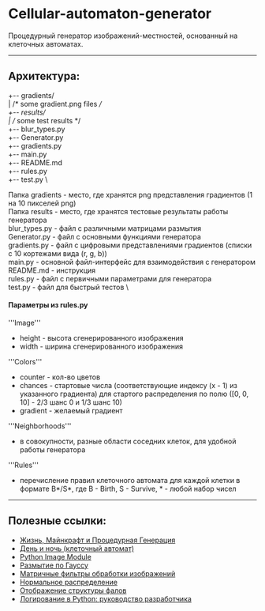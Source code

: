 # Cellular-automaton-generator

Процедурный генератор изображений-местностей, основанный на клеточных автоматах.

---
## Архитектура:


+-- gradients/ \
|   /* some gradient.png files */ \
+-- results/ \
|   /* some test results */ \
+-- blur_types.py \
+-- Generator.py \
+-- gradients.py \
+-- main.py \
+-- README.md \
+-- rules.py \
+-- test.py \


Папка gradients - место, где хранятся png представления градиентов (1 на 10 пикселей png) \
Папка results - место, где хранятся тестовые результаты работы генератора \
blur_types.py - файл с различными матрицами размытия \
Generator.py - файл с основными функциями генератора \
gradients.py - файл с цифровыми представлениями градиентов (списки с 10 кортежами вида (r, g, b)) \
main.py - основной файл-интерфейс для взаимодействия с генератором \
README.md - инструкция \
rules.py - файл с первичными параметрами для генератора \
test.py - файл для быстрый тестов \

#### Параметры из rules.py

'''Image'''
- height - высота сгенерированного изображения
- width - ширина сгенерированного изображения

'''Colors'''
- counter - кол-во цветов
- chances - стартовые числа (соответствующие индексу (x - 1) из указанного градиента) для стартого распределения по полю ([0, 0, 10] - 2/3 шанс 0 и 1/3 шанс 10)
- gradient - желаемый градиент

'''Neighborhoods'''
- в совокупности, разные области соседних клеток, для удобной работы генератора

'''Rules'''
- перечисление правил клеточного автомата для каждой клетки в формате B\*/S\*, где B - Birth, S - Survive, \* - любой набор чисел

---
## Полезные ссылки:

- [Жизнь, Майнкрафт и Процедурная Генерация](https://www.youtube.com/watch?v=YtXvqJzKL70 "Видео про использование клеточных автоматов в генерации местности и тп")
- [День и ночь (клеточный автомат)](https://ru.wikipedia.org/wiki/%D0%94%D0%B5%D0%BD%D1%8C_%D0%B8_%D0%BD%D0%BE%D1%87%D1%8C_(%D0%BA%D0%BB%D0%B5%D1%82%D0%BE%D1%87%D0%BD%D1%8B%D0%B9_%D0%B0%D0%B2%D1%82%D0%BE%D0%BC%D0%B0%D1%82) "Статья в википедии")
- [Python Image Module](https://pillow.readthedocs.io/en/stable/reference/Image.html "Встроенный модуль Python для обработки изображений")
- [Размытие по Гауссу](https://ru.wikipedia.org/wiki/%D0%A0%D0%B0%D0%B7%D0%BC%D1%8B%D1%82%D0%B8%D0%B5_%D0%BF%D0%BE_%D0%93%D0%B0%D1%83%D1%81%D1%81%D1%83 "Статья в википедии")
- [Матричные фильтры обработки изображений](https://habr.com/ru/articles/142818/ "Статья на habr")
- [Нормальное распределение](https://ru.wikipedia.org/wiki/%D0%9D%D0%BE%D1%80%D0%BC%D0%B0%D0%BB%D1%8C%D0%BD%D0%BE%D0%B5_%D1%80%D0%B0%D1%81%D0%BF%D1%80%D0%B5%D0%B4%D0%B5%D0%BB%D0%B5%D0%BD%D0%B8%D0%B5 "Статья в википедии")
- [Отображение структуры фалов](https://bobbyhadz.com/blog/markdown-display-directory-and-file-structure "Статья")
- [Логирование в Python: руководство разработчика](https://habr.com/ru/companies/wunderfund/articles/683880/ "Статья на habr")
